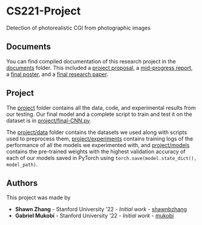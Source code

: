 # CS221-Project

Detection of photorealistic CGI from photographic images

## Documents

You can find compiled documentation of this research project in the [documents](documents/) folder. This included a [project proposal](documents/0.%20proposal.pdf), a [mid-progress report](documents/1.%20progress-report.pdf), a [final poster](documents/2.%20poster.pdf), and a [final research paper](documents/3.%20final-paper.pdf).

## Project

The [project](project/) folder contains all the data, code, and experimental results from our testing. Our final model and a complete script to train and test it on the dataset is in [project/final-CNN.py](project/final-CNN.py).

The [project/data](project/data) folder contains the datasets we used along with scripts used to preprocess them, [project/experiments](project/experiments) contains training logs of the performance of all the models we experimented with, and [project/models](project/models) contains the pre-trained weights with the highest validation accuracy of each of our models saved in PyTorch using `torch.save(model.state_dict(), model_path)`.

## Authors

This project was made by

- **Shawn Zhang** - Stanford University '22 - _Initial work_ - [shawnbzhang](https://github.com/shawnbzhang)
- **Gabriel Mukobi** - Stanford University '22 - _Initial work_ - [mukobi](https://github.com/mukobi)
